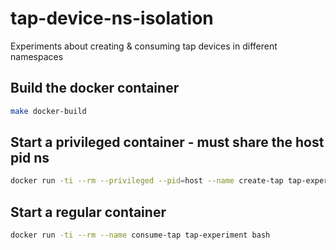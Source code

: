 # tap-device-ns-isolation
Experiments about creating &amp; consuming tap devices in different namespaces

## Build the docker container
```bash
make docker-build
```

## Start a privileged container - must share the host pid ns
```bash
docker run -ti --rm --privileged --pid=host --name create-tap tap-experiment bash
```

## Start a regular container
```bash
docker run -ti --rm --name consume-tap tap-experiment bash
```

